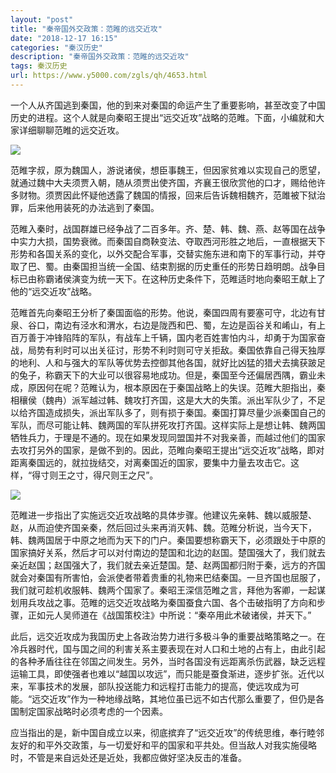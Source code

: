 ```yaml
---
layout: "post"
title: "秦帝国外交政策：范睢的远交近攻"
date: "2018-12-17 16:15"
categories: "秦汉历史"
description: "秦帝国外交政策：范睢的远交近攻"
tags: 秦汉历史
url: https://www.y5000.com/zgls/qh/4653.html
---
```






一个人从齐国逃到秦国，他的到来对秦国的命运产生了重要影响，甚至改变了中国历史的进程。这个人就是向秦昭王提出“远交近攻”战略的范睢。下面，小编就和大家详细聊聊范睢的远交近攻。

![](https://img.y5000.com/uploads/allimg/161104/153051NK-0.jpg)

范睢字叔，原为魏国人，游说诸侯，想臣事魏王，但因家贫难以实现自己的愿望，就通过魏中大夫须贾入朝，随从须贾出使齐国，齐襄王很欣赏他的口才，赐给他许多财物。须贾因此怀疑他透露了魏国的情报，回来后告诉魏相魏齐，范雎被下狱治罪，后来他用装死的办法逃到了秦国。

范睢入秦时，战国群雄已经争战了二百多年。齐、楚、韩、魏、燕、赵等国在战争中实力大损，国势衰微。而秦国自商鞅变法、夺取西河形胜之地后，一直根据天下形势和各国关系的变化，以外交配合军事，交替实施东进和南下的军事行动，并夺取了巴、蜀。由秦国担当统一全国、结束割据的历史重任的形势日趋明朗。战争目标已由称霸诸侯演变为统一天下。在这种历史条件下，范睢适时地向秦昭王献上了他的“远交近攻”战略。

范睢首先向秦昭王分析了秦国面临的形势。他说，秦国四周有要塞可守，北边有甘泉、谷口，南边有泾水和渭水，右边是陇西和巴、蜀，左边是函谷关和崤山，有上百万善于冲锋陷阵的军队，有战车上千辆，国内老百姓害怕内斗，却勇于为国家奋战，局势有利时可以出关征讨，形势不利时则可守关拒敌。秦国依靠自己得天独厚的地利、人和与强大的军队等优势去控御其他各国，就好比凶猛的猎犬去擒获跛足的兔子，称霸天下的大业可以很容易地成功。但是，秦国至今还偏居西隅，霸业未成，原因何在呢？范睢认为，根本原因在于秦国战略上的失误。范睢大胆指出，秦相穰侯（魏冉）派军越过韩、魏攻打齐国，这是大大的失策。派出军队少了，不足以给齐国造成损失，派出军队多了，则有损于秦国。秦国打算尽量少派秦国自己的军队，而尽可能让韩、魏两国的军队拼死攻打齐国。这样实际上是想让韩、魏两国牺牲兵力，于理是不通的。现在如果发现同盟国并不对我亲善，而越过他们的国家去攻打另外的国家，是做不到的。因此，范睢向秦昭王提出“远交近攻”战略，即对距离秦国远的，就拉拢结交，对离秦国近的国家，要集中力量去攻击它。这样，“得寸则王之寸，得尺则王之尺”。

![](https://img.y5000.com/uploads/allimg/161104/1530514516-1.jpg)

范睢进一步指出了实施远交近攻战略的具体步骤。他建议先亲韩、魏以威服楚、赵，从而迫使齐国亲秦，然后回过头来再消灭韩、魏。范睢分析说，当今天下，韩、魏两国居于中原之地而为天下的门户。秦国要想称霸天下，必须跟处于中原的国家搞好关系，然后才可以对付南边的楚国和北边的赵国。楚国强大了，我们就去亲近赵国；赵国强大了，我们就去亲近楚国。楚、赵两国都归附于秦，远方的齐国就会对秦国有所害怕，会派使者带着贵重的礼物来巴结秦国。一旦齐国也屈服了，我们就可趁机收服韩、魏两个国家了。秦昭王深信范睢之言，拜他为客卿，一起谋划用兵攻战之事。范睢的远交近攻战略为秦国蚕食六国、各个击破指明了方向和步骤，正如元人吴师道在《战国策校注》中所说：“秦卒用此术破诸侯，并天下。”

此后，远交近攻成为我国历史上各政治势力进行多极斗争的重要战略策略之一。在冷兵器时代，国与国之间的利害关系主要表现在对人口和土地的占有上，由此引起的各种矛盾往往在邻国之间发生。另外，当时各国没有远距离杀伤武器，缺乏远程运输工具，即使强者也难以“越国以攻远”，而只能是蚕食渐进，逐步扩张。近代以来，军事技术的发展，部队投送能力和远程打击能力的提高，使远攻成为可能。“远交近攻”作为一种地缘战略，其地位虽已远不如古代那么重要了，但仍是各国制定国家战略时必须考虑的一个因素。

应当指出的是，新中国自成立以来，彻底摈弃了“远交近攻”的传统思维，奉行睦邻友好的和平外交政策，与一切爱好和平的国家和平共处。但当敌人对我实施侵略时，不管是来自远处还是近处，我都应做好坚决反击的准备。

